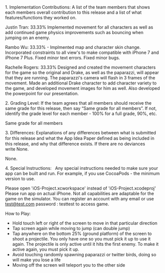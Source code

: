 1. Implementation Contributions: A list of the team members that shows each members overall contribution to this release and a list of what features/functions they worked on.

Justin Tran: 33.33% Implemented movement for all characters as well as add continued game physics improvements such as bouncing when jumping on an enemy.


Rambo Wu: 33.33% - Implmented map and character skin change. Incorporated constraints to all view's to make compatible with iPhone 7 and iPhone 7 Plus. Fixed minor text errors. Fixed minor bugs.


Rachelle Rogers: 33.33%
Designed and created the movement characters for the game so the original and Drake, as well as the paparazzi, will appear that they are running. The paparazzi's camera will flash in 3 frames of the movement. Made an additional Drake character to add character variety to the game, and developed movement images for him as well. Also developed the powerpoint for our presentation.

2. Grading Level: If the team agrees that all members should receive the same grade for this release, then say “Same grade for all members”. If not, identify the grade level for each member - 100% for a full grade, 90%, etc.

Same grade for all members

3. Differences: Explanations of any differences between what is submitted for this release and what the App Idea Paper deﬁned as being included in this release, and why that difference exists. If there are no deviances write None.

None.

4. Special Instructions:
 
Any special instructions needed to make sure your app can be built
and run. For example, if you use CocoaPods - the minimum version to use.

Please open 'iOS-Project.xcworkspace' instead of 'iOS-Project.xcodeproj'
Please run app on actual iPhone. Not all capabilities are adaptable for the game on the simulator.
You can register an account with any email or use test@test.com password : testtest to access game.

How to Play:
- Hold touch left or right of the screen to move in that particular direction
- Tap screen again while moving to jump (can double jump)
- Tap anywhere on the bottom 25% (ground platform) of the screen to shoot a projectile. 
  You only have one so you must pick it up to use it again.
  The projectile is only active until it hits the first enemy. To make it active again, you must pick it up.
- Avoid touching randomly spawning paparazzi or twitter birds, doing so will make you lose a life
- Moving off the screen will teleport you to the other side
